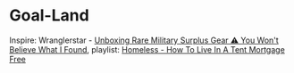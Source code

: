 # Goal-Land
Inspire: Wranglerstar - [Unboxing Rare Military Surplus Gear ⚠️ You Won't Believe What I Found](https://youtu.be/ez2IFO3QxHk), playlist: [Homeless - How To Live In A Tent Mortgage Free](https://www.youtube.com/playlist?list=PLu9l40IymKw8rujzCGLCirxmk0-DYiVIe)
